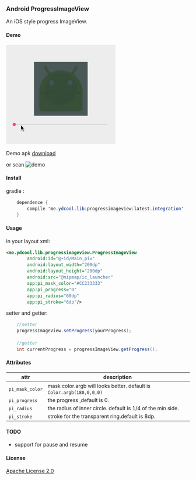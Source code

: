 ### Android ProgressImageView

An iOS style progress ImageView.

#### Demo

![demo](art/piv.gif)

Demo apk [download](http://7xiilm.com1.z0.glb.clouddn.com/apk%2FProgressImageViewDemo.apk)

or scan ![demo](https://api.qrserver.com/v1/create-qr-code/?data=http://7xiilm.com1.z0.glb.clouddn.com/apk%2FProgressImageViewDemo.apk&size=120x120)

#### Install

gradle :

```java
    dependence {
        compile 'me.ydcool.lib:progressimageview:latest.integration'
    }
```

#### Usage

in your layout xml:

```xml
<me.ydcool.lib.progressimageview.ProgressImageView
        android:id="@+id/Main_piv"
        android:layout_width="200dp"
        android:layout_height="200dp"
        android:src="@mipmap/ic_launcher"
        app:pi_mask_color="#CC233333"
        app:pi_progress="0"
        app:pi_radius="60dp"
        app:pi_stroke="6dp"/>
```

setter and getter:

```java
    //setter
    progressImageView.setProgress(yourProgress);
    
    //getter
    int currentProgress = progressImageView.getProgress();
```

#### Attributes

| attr | description |
| ---- | ----------- |
| `pi_mask_color` | mask color.argb will looks better. default is `Color.argb(180,0,0,0)` |
| `pi_progress` | the progress ,default is 0. |
| `pi_radius` | the radius of inner circle. default is 1/4 of the min side.|
| `pi_stroke` | stroke for the transparent ring.default is 8dp. |

#### TODO

* support for pause and resume

#### License

[Apache License 2.0](LICENSE)